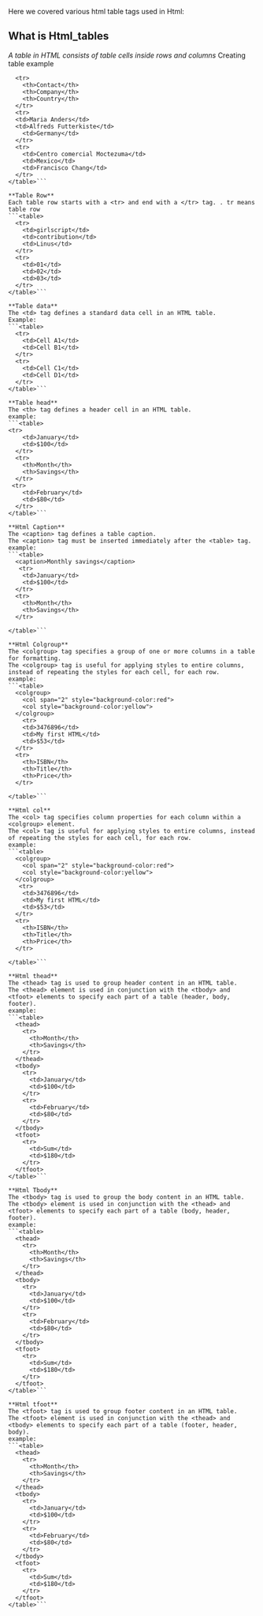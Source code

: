 Here we covered various html table tags used in Html:

## **What is Html_tables**
*A table in HTML consists of table cells inside rows and columns*
Creating table example

```<table>
  <tr>
    <th>Contact</th>
    <th>Company</th>
    <th>Country</th>
  </tr>
  <tr>
  <td>Maria Anders</td>
  <td>Alfreds Futterkiste</td>
    <td>Germany</td>
  </tr>
  <tr>
    <td>Centro comercial Moctezuma</td>
    <td>Mexico</td>
    <td>Francisco Chang</td>
  </tr>
</table>```

**Table Row**
Each table row starts with a <tr> and end with a </tr> tag. . tr means table row
```<table>
  <tr>
    <td>girlscript</td>
    <td>contribution</td>
    <td>Linus</td>
  </tr>
  <tr>
    <td>01</td>
    <td>02</td>
    <td>03</td>
  </tr>
</table>```

**Table data**
The <td> tag defines a standard data cell in an HTML table.
Example:
```<table>
  <tr>
    <td>Cell A1</td>
    <td>Cell B1</td>
  </tr>
  <tr>
    <td>Cell C1</td>
    <td>Cell D1</td>
  </tr>
</table>```

**Table head**
The <th> tag defines a header cell in an HTML table.
example:
```<table>
<tr>
    <td>January</td>
    <td>$100</td>
  </tr>
  <tr>
    <th>Month</th>
    <th>Savings</th>
  </tr>
 <tr>
    <td>February</td>
    <td>$80</td>
  </tr>
</table>```

**Html Caption**
The <caption> tag defines a table caption.
The <caption> tag must be inserted immediately after the <table> tag.
example:
```<table>
  <caption>Monthly savings</caption>
   <tr>
    <td>January</td>
    <td>$100</td>
  </tr>
  <tr>
    <th>Month</th>
    <th>Savings</th>
  </tr>

</table>```

**Html Colgroup**
The <colgroup> tag specifies a group of one or more columns in a table for formatting.
The <colgroup> tag is useful for applying styles to entire columns, instead of repeating the styles for each cell, for each row.
example:
```<table>
  <colgroup>
    <col span="2" style="background-color:red">
    <col style="background-color:yellow">
  </colgroup>
    <tr>
    <td>3476896</td>
    <td>My first HTML</td>
    <td>$53</td>
  </tr>
  <tr>
    <th>ISBN</th>
    <th>Title</th>
    <th>Price</th>
  </tr>

</table>```

**Html col**
The <col> tag specifies column properties for each column within a <colgroup> element.
The <col> tag is useful for applying styles to entire columns, instead of repeating the styles for each cell, for each row.
example:
```<table>
  <colgroup>
    <col span="2" style="background-color:red">
    <col style="background-color:yellow">
  </colgroup>
   <tr>
    <td>3476896</td>
    <td>My first HTML</td>
    <td>$53</td>
  </tr>
  <tr>
    <th>ISBN</th>
    <th>Title</th>
    <th>Price</th>
  </tr>

</table>```

**Html thead**
The <thead> tag is used to group header content in an HTML table.
The <thead> element is used in conjunction with the <tbody> and <tfoot> elements to specify each part of a table (header, body, footer).
example:
```<table>
  <thead>
    <tr>
      <th>Month</th>
      <th>Savings</th>
    </tr>
  </thead>
  <tbody>
    <tr>
      <td>January</td>
      <td>$100</td>
    </tr>
    <tr>
      <td>February</td>
      <td>$80</td>
    </tr>
  </tbody>
  <tfoot>
    <tr>
      <td>Sum</td>
      <td>$180</td>
    </tr>
  </tfoot>
</table>```

**Html Tbody**
The <tbody> tag is used to group the body content in an HTML table.
The <tbody> element is used in conjunction with the <thead> and <tfoot> elements to specify each part of a table (body, header, footer).
example:
```<table>
  <thead>
    <tr>
      <th>Month</th>
      <th>Savings</th>
    </tr>
  </thead>
  <tbody>
    <tr>
      <td>January</td>
      <td>$100</td>
    </tr>
    <tr>
      <td>February</td>
      <td>$80</td>
    </tr>
  </tbody>
  <tfoot>
    <tr>
      <td>Sum</td>
      <td>$180</td>
    </tr>
  </tfoot>
</table>```

**Html tfoot**
The <tfoot> tag is used to group footer content in an HTML table.
The <tfoot> element is used in conjunction with the <thead> and <tbody> elements to specify each part of a table (footer, header, body).
example:
```<table>
  <thead>
    <tr>
      <th>Month</th>
      <th>Savings</th>
    </tr>
  </thead>
  <tbody>
    <tr>
      <td>January</td>
      <td>$100</td>
    </tr>
    <tr>
      <td>February</td>
      <td>$80</td>
    </tr>
  </tbody>
  <tfoot>
    <tr>
      <td>Sum</td>
      <td>$180</td>
    </tr>
  </tfoot>
</table>```


